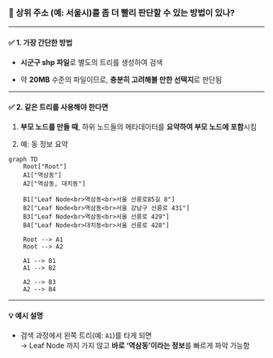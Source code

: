 ### 📌 상위 주소 (예: 서울시)를 좀 더 빨리 판단할 수 있는 방법이 있나?

---

#### ✅ 1. 가장 간단한 방법

- **시군구 shp 파일**로 별도의 트리를 생성하여 검색
    
- 약 **20MB** 수준의 파일이므로, **충분히 고려해볼 만한 선택지**로 판단됨
    

---

#### ✅ 2. 같은 트리를 사용해야 한다면

1. **부모 노드를 만들 때**, 하위 노드들의 메타데이터를 **요약하여 부모 노드에 포함**시킴
    
2. 예: 동 정보 요약
    

```mermaid
graph TD
    Root["Root"]
    A1["역삼동"]
    A2["역삼동, 대치동"]

    B1["Leaf Node<br>역삼동<br>서울 선릉로85길 8"]
    B2["Leaf Node<br>역삼동<br>서울 강남구 선릉로 431"]
    B3["Leaf Node<br>역삼동<br>서울 선릉로 429"]
    B4["Leaf Node<br>대치동<br>서울 선릉로 428"]

    Root --> A1
    Root --> A2

    A1 --> B1
    A1 --> B2

    A2 --> B3
    A2 --> B4
```

---

#### 💡 예시 설명

- 검색 과정에서 왼쪽 트리(예: `A1`)를 타게 되면  
    → Leaf Node 까지 가지 않고 **바로 ‘역삼동’이라는 정보**를 빠르게 파악 가능함
    
